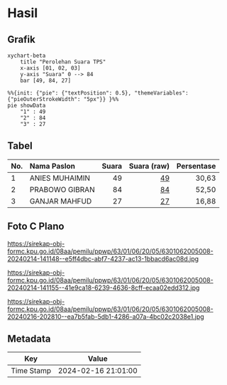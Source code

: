 # Hasil

## Grafik

```mermaid
xychart-beta
    title "Perolehan Suara TPS"
    x-axis [01, 02, 03]
    y-axis "Suara" 0 --> 84
    bar [49, 84, 27]
```

```mermaid
%%{init: {"pie": {"textPosition": 0.5}, "themeVariables": {"pieOuterStrokeWidth": "5px"}} }%%
pie showData
    "1" : 49
    "2" : 84
    "3" : 27
```

## Tabel

| No. | Nama Paslon    | Suara | Suara (raw) | Persentase |
|:--- |:-------------- | -----:| -----------:| ----------:|
| 1   | ANIES MUHAIMIN | 49    | [49][p-1]   | 30,63      |
| 2   | PRABOWO GIBRAN | 84    | [84][p-2]   | 52,50      |
| 3   | GANJAR MAHFUD  | 27    | [27][p-3]   | 16,88      |


[p-1]: https://github.com/gigit-pemilu/pemilu-2024/blob/main/pilpres/hitung-suara/sub/63-kalimantan-selatan/sub/01-tanah-laut/sub/06-panyipatan/sub/2005-batakan/sub/008-tps/sub/paslon-1.txt
[p-2]: https://github.com/gigit-pemilu/pemilu-2024/blob/main/pilpres/hitung-suara/sub/63-kalimantan-selatan/sub/01-tanah-laut/sub/06-panyipatan/sub/2005-batakan/sub/008-tps/sub/paslon-2.txt
[p-3]: https://github.com/gigit-pemilu/pemilu-2024/blob/main/pilpres/hitung-suara/sub/63-kalimantan-selatan/sub/01-tanah-laut/sub/06-panyipatan/sub/2005-batakan/sub/008-tps/sub/paslon-3.txt

## Foto C Plano

https://sirekap-obj-formc.kpu.go.id/08aa/pemilu/ppwp/63/01/06/20/05/6301062005008-20240214-141148--e5ff4dbc-abf7-4237-ac13-1bbacd6ac08d.jpg

https://sirekap-obj-formc.kpu.go.id/08aa/pemilu/ppwp/63/01/06/20/05/6301062005008-20240214-141155--41e9ca18-6239-4636-8cff-ecaa02edd312.jpg

https://sirekap-obj-formc.kpu.go.id/08aa/pemilu/ppwp/63/01/06/20/05/6301062005008-20240216-202810--ea7b5fab-5db1-4286-a07a-4bc02c2038e1.jpg


## Metadata

| Key        | Value               |
| ---------- | ------------------- |
| Time Stamp | 2024-02-16 21:01:00 |



